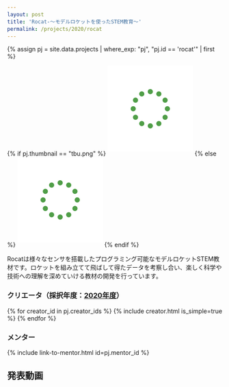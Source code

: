 ```yaml
---
layout: post
title: 'Rocat-～モデルロケットを使ったSTEM教育～'
permalink: /projects/2020/rocat
---
```


{% assign pj = site.data.projects | where_exp: "pj", "pj.id == 'rocat'" | first %}

{% if pj.thumbnail == "tbu.png" %}
<img class='top-img lazyload' src='/assets/img/spinner.svg' data-src='https://img.youtube.com/vi/NXi1hunbMg0/hqdefault.jpg' alt='サムネイル画像' loading='lazy' style='margin-bottom: 10px;' />
{% else %}
<img class='top-img lazyload' src='/assets/img/spinner.svg' data-src='/assets/img/thumbnails/2020/rocat.png' alt='サムネイル画像' loading='lazy' style='margin-bottom: 10px;' />
{% endif %}

Rocatは様々なセンサを搭載したプログラミング可能なモデルロケットSTEM教材です。ロケットを組み立てて飛ばして得たデータを考察し合い、楽しく科学や技術への理解を深めていける教材の開発を行っています。

### クリエータ（採択年度：<a href='/projects/2020'>2020年度</a>）
<p>
{% for creator_id in pj.creator_ids %}
  {% include creator.html is_simple=true %}
{% endfor %}
</p>

### メンター
<p>{% include link-to-mentor.html id=pj.mentor_id %}</p>

## 発表動画
<div class="youtube">
  <iframe width="560" height="315" class="lazyload" data-src="https://www.youtube.com/embed/NXi1hunbMg0?rel=0" frameborder="0" allowfullscreen=""></iframe>
</div>

